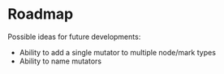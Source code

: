 # Roadmap

Possible ideas for future developments:

* Ability to add a single mutator to multiple node/mark types
* Ability to name mutators
